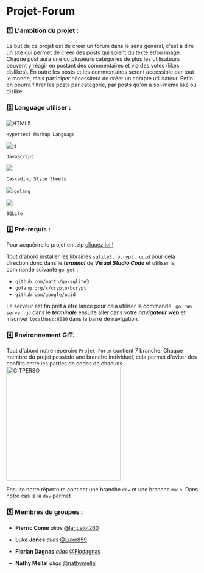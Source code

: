 

# Projet-Forum

### :one: L'ambition du projet : 

Le but de ce projet est de créer un forum dans le sens général, c'est a dire un site qui permet de créer des posts qui soient du texte et/ou image. Chaque post aura une ou plusieurs catégories de plus les utilisateurs peuvent y réagir en postant des commentaires et via des votes (likes, dislikes). En outre les posts et les commentaires seront accessible par tout le monde, mais participer nécessitera de créer un compte utilisateur. Enfin on pourra filtrer les posts par catégorie, par posts qu'on a soi-meme liké ou disliké.


### :two: Language utiliser :

<img alt="HTML5" src="https://img.shields.io/badge/html5-%23E34F26.svg?style=for-the-badge&logo=html5&logoColor=white%22/%3E"/> 

``Hypertext Markup Language``

<img alt="js" src="https://img.shields.io/badge/JavaScript-323330?style=for-the-badge&logo=javascript&logoColor=F7DF1E"/>

``JavaScript``

<img src="https://img.shields.io/badge/CSS-239120?&style=for-the-badge&logo=css3&logoColor=white"/>

``Cascading Style Sheets``


<img src="https://img.shields.io/badge/Go-00ADD8?style=for-the-badge&logo=go&logoColor=white
"/>
``golang``

<img src="https://img.shields.io/badge/SQLite-07405E?style=for-the-badge&logo=sqlite&logoColor=white"/> 

``SQLite``





### :three: Pré-requis :
Pour acquérire le projet en .zip [cliquez ici !](https://github.com/Luke859/Projet-Forum/archive/refs/heads/main.zip)

Tout d'abord installer les librairies ``sqlite3, bcrypt, uuid`` pour cela direction donc  dans le ***terminal*** de ***Visual Studio Code*** et utiliser la commande suivante ``go get`` :
* ``github.com/mattn/go-sqlite3``
* ``golang.org/x/crypto/bcrypt``
* ``github.com/google/uuid``


Le serveur est fin prêt à être lancé pour cela utiliser la commande `` go run server.go`` dans le ***terminale*** ensuite aller dans votre ***navigateur web*** et inscriver ``localhost:8080`` dans la barre de navigation.
### :four: Environnement GIT:
Tout d'abord notre réperoire ``Projet-Forum`` contient 7 branche. Chaque membre du projet possède une branche individuel, cela permet d'éviter des conflits entre les parties de codes de chacuns. 
<img width="300" alt="GITPERSO" src="https://user-images.githubusercontent.com/72868466/123279556-3f192800-d508-11eb-98cc-4b93b07ff61f.png">

Ensuite notre répertoire contient une branche ``dev`` et une branche ``main``. Dans notre cas la la ``dev`` permet
### :five: Membres du groupes :

* **Pierric Come** _alias_ [@lancelot260](https://github.com/lancelot260)

* **Luke Jones** _alias_ [@Luke859](https://github.com/Luke859)

* **Florian Dagnas** _alias_ [@Flodagnas](https://github.com/Flodagnas)

* **Nathy Mellal** _alias_ [@nathymellal](https://github.com/nathymellal)



